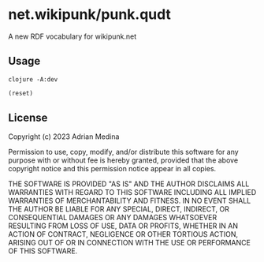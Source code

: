 # net.wikipunk/punk.qudt
A new RDF vocabulary for wikipunk.net

## Usage

``` shell
clojure -A:dev
```

``` clojure
(reset)
```

## License
Copyright (c) 2023 Adrian Medina

Permission to use, copy, modify, and/or distribute this software for
any purpose with or without fee is hereby granted, provided that the
above copyright notice and this permission notice appear in all
copies.

THE SOFTWARE IS PROVIDED "AS IS" AND THE AUTHOR DISCLAIMS ALL
WARRANTIES WITH REGARD TO THIS SOFTWARE INCLUDING ALL IMPLIED
WARRANTIES OF MERCHANTABILITY AND FITNESS. IN NO EVENT SHALL THE
AUTHOR BE LIABLE FOR ANY SPECIAL, DIRECT, INDIRECT, OR CONSEQUENTIAL
DAMAGES OR ANY DAMAGES WHATSOEVER RESULTING FROM LOSS OF USE, DATA OR
PROFITS, WHETHER IN AN ACTION OF CONTRACT, NEGLIGENCE OR OTHER
TORTIOUS ACTION, ARISING OUT OF OR IN CONNECTION WITH THE USE OR
PERFORMANCE OF THIS SOFTWARE.
